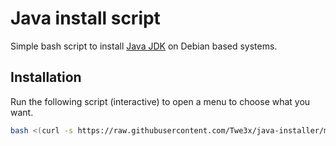 # Java install script

Simple bash script to install [Java JDK]() on Debian based systems.

## Installation

Run the following script (interactive) to open a menu to choose what you want.

```bash
bash <(curl -s https://raw.githubusercontent.com/Twe3x/java-installer/main/setup.sh)
```